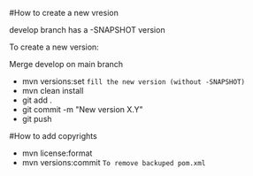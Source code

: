 #How to create a new vresion

develop branch has a -SNAPSHOT version

To create a new version:

Merge develop on main branch
* mvn versions:set `fill the new version (without -SNAPSHOT)`
* mvn clean install
* git add . 
* git commit -m "New version X.Y"
* git push

#How to add copyrights
* mvn license:format 
* mvn versions:commit `To remove backuped pom.xml`
